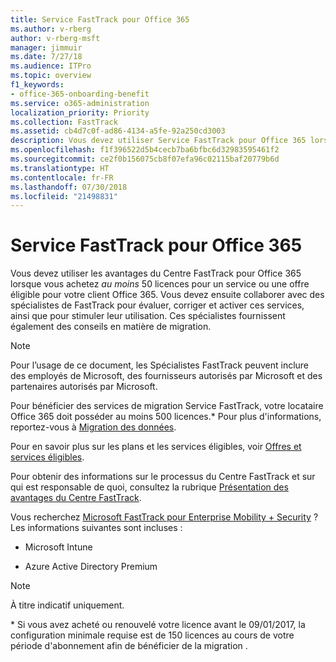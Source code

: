 ```yaml
---
title: Service FastTrack pour Office 365
ms.author: v-rberg
author: v-rberg-msft
manager: jimmuir
ms.date: 7/27/18
ms.audience: ITPro
ms.topic: overview
f1_keywords:
- office-365-onboarding-benefit
ms.service: o365-administration
localization_priority: Priority
ms.collection: FastTrack
ms.assetid: cb4d7c0f-ad86-4134-a5fe-92a250cd3003
description: Vous devez utiliser Service FastTrack pour Office 365 lorsque vous achetez au moins 50 licences pour un service ou un plan éligible pour votre client Office 365. Vous devez ensuite collaborer avec des spécialistes de FastTrack pour évaluer, corriger et activer ces services, ainsi que pour stimuler leur utilisation. Ces spécialistes fournissent également des conseils en matière de migration.
ms.openlocfilehash: f1f396522d5b4cecb7ba6bfbc6d32983595461f2
ms.sourcegitcommit: ce2f0b156075cb8f07efa96c02115baf20779b6d
ms.translationtype: HT
ms.contentlocale: fr-FR
ms.lasthandoff: 07/30/2018
ms.locfileid: "21498831"
---
```

# <a name="fasttrack-center-benefit-for-office-365"></a>Service FastTrack pour Office 365

Vous devez utiliser les avantages du Centre FastTrack pour Office 365 lorsque vous achetez *au moins* 50 licences pour un service ou une offre éligible pour votre client Office 365. Vous devez ensuite collaborer avec des spécialistes de FastTrack pour évaluer, corriger et activer ces services, ainsi que pour stimuler leur utilisation. Ces spécialistes fournissent également des conseils en matière de migration. 
  
> [!NOTE]
> Pour l’usage de ce document, les Spécialistes FastTrack peuvent inclure des employés de Microsoft, des fournisseurs autorisés par Microsoft et des partenaires autorisés par Microsoft. 
  
Pour bénéficier des services de migration Service FastTrack, votre locataire Office 365 doit posséder au moins 500 licences.\* Pour plus d'informations, reportez-vous à [Migration des données](data-migration.md).
  
Pour en savoir plus sur les plans et les services éligibles, voir [Offres et services éligibles](eligible-services-and-plans.md).
  
Pour obtenir des informations sur le processus du Centre FastTrack et sur qui est responsable de quoi, consultez la rubrique [Présentation des avantages du Centre FastTrack](fasttrack-benefit-overview.md).
  
Vous recherchez [Microsoft FastTrack pour Enterprise Mobility + Security](https://go.microsoft.com/fwlink/?linkid=2005312) ? Les informations suivantes sont incluses :
  
- Microsoft Intune
    
- Azure Active Directory Premium 
    
> [!NOTE]
> À titre indicatif uniquement. 
  
\* Si vous avez acheté ou renouvelé votre licence avant le 09/01/2017, la configuration minimale requise est de 150 licences au cours de votre période d'abonnement afin de bénéficier de la migration .
  

 